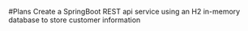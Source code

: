 #Plans
Create a SpringBoot REST api service using an H2 in-memory database to store customer information

